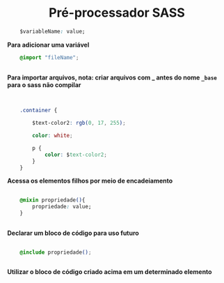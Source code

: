 <h1 align="center">Pré-processador SASS</h1>

``` css
    $variableName: value;
```
**Para adicionar uma variável**


``` css
    @import "fileName";
    
```

**Para importar arquivos, nota: criar arquivos com _ antes do nome ``` _base ``` para o sass não compilar**


``` css
    
    
    .container {

        $text-color2: rgb(0, 17, 255);

        color: white;

        p {
            color: $text-color2;
        }
    }
```

**Acessa os elementos filhos por meio de encadeiamento**

``` css
    
    @mixin propriedade(){
        propriedade: value;
    }
        
```
**Declarar um bloco de código para uso futuro**

``` css
    
    @include propriedade();
        
```

**Utilizar o bloco de código criado acima em um determinado elemento**

